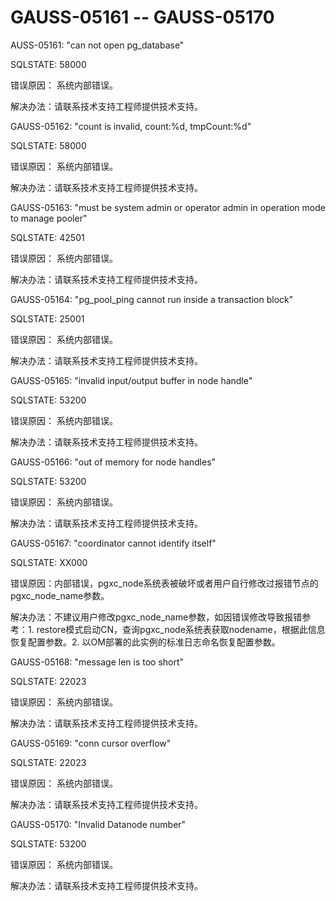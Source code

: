 # GAUSS-05161 -- GAUSS-05170<a name="ZH-CN_TOPIC_0302073030"></a>

AUSS-05161: "can not open pg\_database"

SQLSTATE: 58000

错误原因： 系统内部错误。

解决办法：请联系技术支持工程师提供技术支持。

GAUSS-05162: "count is invalid, count:%d, tmpCount:%d"

SQLSTATE: 58000

错误原因： 系统内部错误。

解决办法：请联系技术支持工程师提供技术支持。

GAUSS-05163: "must be system admin or operator admin in operation mode to manage pooler"

SQLSTATE: 42501

错误原因： 系统内部错误。

解决办法：请联系技术支持工程师提供技术支持。

GAUSS-05164: "pg\_pool\_ping cannot run inside a transaction block"

SQLSTATE: 25001

错误原因： 系统内部错误。

解决办法：请联系技术支持工程师提供技术支持。

GAUSS-05165: "invalid input/output buffer in node handle"

SQLSTATE: 53200

错误原因： 系统内部错误。

解决办法：请联系技术支持工程师提供技术支持。

GAUSS-05166: "out of memory for node handles"

SQLSTATE: 53200

错误原因： 系统内部错误。

解决办法：请联系技术支持工程师提供技术支持。

GAUSS-05167: "coordinator cannot identify itself"

SQLSTATE: XX000

错误原因：内部错误，pgxc\_node系统表被破坏或者用户自行修改过报错节点的pgxc\_node\_name参数。

解决办法：不建议用户修改pgxc\_node\_name参数，如因错误修改导致报错参考：1. restore模式启动CN，查询pgxc\_node系统表获取nodename，根据此信息恢复配置参数。2. 以OM部署的此实例的标准日志命名恢复配置参数。

GAUSS-05168: "message len is too short"

SQLSTATE: 22023

错误原因： 系统内部错误。

解决办法：请联系技术支持工程师提供技术支持。

GAUSS-05169: "conn cursor overflow"

SQLSTATE: 22023

错误原因： 系统内部错误。

解决办法：请联系技术支持工程师提供技术支持。

GAUSS-05170: "Invalid Datanode number"

SQLSTATE: 53200

错误原因： 系统内部错误。

解决办法：请联系技术支持工程师提供技术支持。

